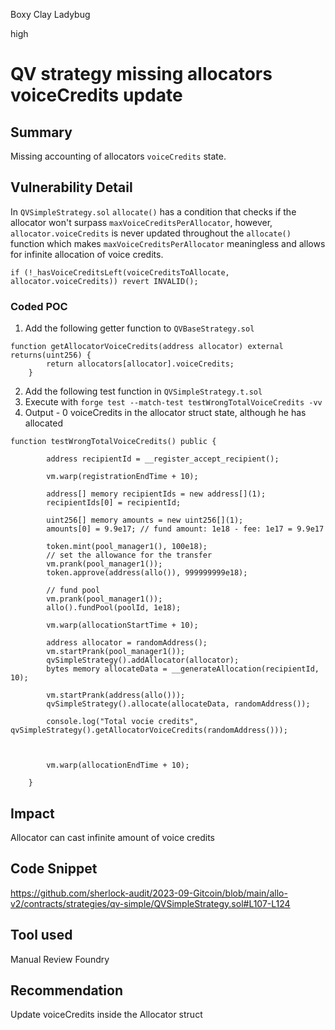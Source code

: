 Boxy Clay Ladybug

high

# QV strategy missing allocators voiceCredits update
## Summary
Missing accounting of allocators `voiceCredits` state. 
## Vulnerability Detail
In `QVSimpleStrategy.sol` `allocate()` has a condition that checks if the allocator won't surpass `maxVoiceCreditsPerAllocator`, however, `allocator.voiceCredits` is never updated throughout the `allocate()` function which makes `maxVoiceCreditsPerAllocator` meaningless and allows for infinite allocation of voice credits. 
```solidity
if (!_hasVoiceCreditsLeft(voiceCreditsToAllocate, allocator.voiceCredits)) revert INVALID();
```
### Coded POC
1. Add the following getter function to `QVBaseStrategy.sol`
```solidity
function getAllocatorVoiceCredits(address allocator) external returns(uint256) {
        return allocators[allocator].voiceCredits;
    }
```
2. Add the following test function in `QVSimpleStrategy.t.sol`
3. Execute with `forge test --match-test testWrongTotalVoiceCredits -vv`
4. Output - 0 voiceCredits in the allocator struct state, although he has allocated
```solidity
function testWrongTotalVoiceCredits() public {

        address recipientId = __register_accept_recipient();

        vm.warp(registrationEndTime + 10);

        address[] memory recipientIds = new address[](1);
        recipientIds[0] = recipientId;

        uint256[] memory amounts = new uint256[](1);
        amounts[0] = 9.9e17; // fund amount: 1e18 - fee: 1e17 = 9.9e17

        token.mint(pool_manager1(), 100e18);
        // set the allowance for the transfer
        vm.prank(pool_manager1());
        token.approve(address(allo()), 999999999e18);

        // fund pool
        vm.prank(pool_manager1());
        allo().fundPool(poolId, 1e18);

        vm.warp(allocationStartTime + 10);

        address allocator = randomAddress();
        vm.startPrank(pool_manager1());
        qvSimpleStrategy().addAllocator(allocator);
        bytes memory allocateData = __generateAllocation(recipientId, 10);

        vm.startPrank(address(allo()));
        qvSimpleStrategy().allocate(allocateData, randomAddress());

        console.log("Total vocie credits", qvSimpleStrategy().getAllocatorVoiceCredits(randomAddress()));
        
        

        vm.warp(allocationEndTime + 10);

    }
```
## Impact
Allocator can cast infinite amount of voice credits
## Code Snippet
https://github.com/sherlock-audit/2023-09-Gitcoin/blob/main/allo-v2/contracts/strategies/qv-simple/QVSimpleStrategy.sol#L107-L124
## Tool used

Manual Review
Foundry
## Recommendation
Update voiceCredits inside the Allocator struct